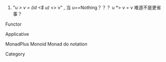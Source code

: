 1. "u *> v = (id <$ u) <*> v" , 当 u==Nothing？？？
    u *> v = v 难道不是更省事？



Functor

Applicative

MonadPlus
Monoid
Monad
    do notation

Category